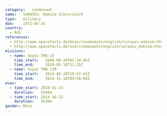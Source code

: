 ```yaml
---
category:	cosmonaut
name:	SURAYEV, Maksim Viktorovich 
type:	military
dob:	1972-05-24
country:
  - RUS
references:
  - http://www.spacefacts.de/bios/cosmonauts/english/surayev_maksim.htm
  - http://www.spacefacts.de/eva/cosmonauts/english/surayev_maksim.htm
missions:
  - name: Soyuz TMA-16
    time_start:   2009-09-30T07:14:45Z
    time_end:     2010-03-18T11:25Z
  - name: Soyuz TMA-13M
    time_start:   2014-05-28T19:57:41Z
    time_end:     2014-11-10T03:58:00Z
evas:
  - time_start: 2010-01-14
    duration:   5h44m
  - time_start: 2014-10-22
    duration:   3h38m
gender:	Male
---
```

